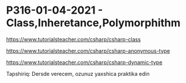 # P316-01-04-2021 - Class,Inheretance,Polymorphithm

https://www.tutorialsteacher.com/csharp/csharp-class

https://www.tutorialsteacher.com/csharp/csharp-anonymous-type

https://www.tutorialsteacher.com/csharp/csharp-dynamic-type

Tapshiriq:
Dersde verecem, ozunuz yaxshica praktika edin

